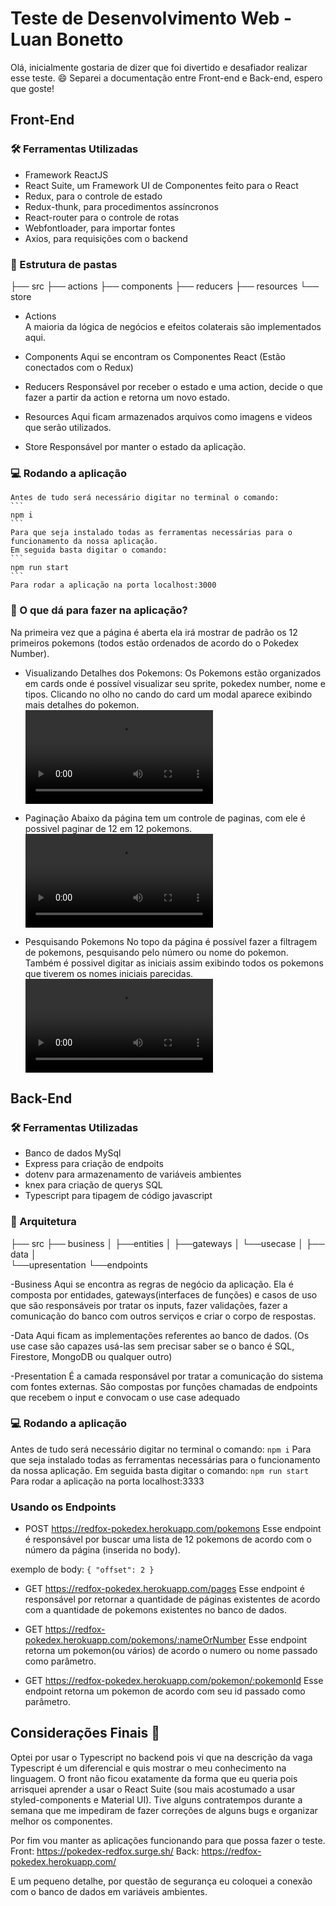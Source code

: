 # Teste de Desenvolvimento Web - Luan Bonetto

Olá, inicialmente gostaria de dizer que foi divertido e desafiador realizar esse teste. :smile:
Separei a documentação entre Front-end e Back-end, espero que goste!

## Front-End

### :hammer_and_wrench: Ferramentas Utilizadas

- Framework ReactJS
- React Suite, um Framework UI de Componentes feito para o React
- Redux, para o controle de estado
- Redux-thunk, para procedimentos assíncronos
- React-router para o controle de rotas
- Webfontloader, para importar fontes
- Axios, para requisições com o backend

### :construction_worker: Estrutura de pastas

├── src
    ├── actions
    ├── components
    ├── reducers
    ├── resources
    └── store

- Actions    
    A maioria da lógica de negócios e efeitos colaterais são implementados aqui.

- Components
    Aqui se encontram os Componentes React (Estão conectados com o Redux)

- Reducers
    Responsável por receber o estado e uma action, decide o que fazer a partir da action e retorna um novo estado.

- Resources
    Aqui ficam armazenados arquivos como imagens e videos que serão utilizados.

- Store
    Responsável por manter o estado da aplicação.

### :computer: Rodando a aplicação
    Antes de tudo será necessário digitar no terminal o comando: 
    ```
    npm i
    ```
    Para que seja instalado todas as ferramentas necessárias para o funcionamento da nossa aplicação.
    Em seguida basta digitar o comando:
    ```
    npm run start
    ```
    Para rodar a aplicação na porta localhost:3000

### :thinking: O que dá para fazer na aplicação?
Na primeira vez que a página é aberta ela irá mostrar de padrão os 12 primeiros pokemons  (todos estão ordenados de acordo do o Pokedex Number).

- Visualizando Detalhes dos Pokemons:
Os Pokemons estão organizados em cards onde é possível visualizar seu sprite, pokedex number, nome e tipos. Clicando no olho no cando do card um modal aparece exibindo mais detalhes do pokemon.
![](https://i.imgur.com/NQyz4eP.mp4) 

- Paginação
Abaixo da página tem um controle de paginas, com ele é possivel paginar de 12 em 12 pokemons.
![](https://i.imgur.com/OQTuc00.mp4)

- Pesquisando Pokemons
No topo da página é possível fazer a filtragem de pokemons, pesquisando pelo número ou nome do pokemon.
Também é possivel digitar as iniciais assim exibindo todos os pokemons que tiverem os nomes iniciais parecidas.
![](https://i.imgur.com/2dQS7MT.mp4)


## Back-End

### :hammer_and_wrench: Ferramentas Utilizadas

- Banco de dados MySql
- Express para criação de endpoits
- dotenv para armazenamento de variáveis ambientes
- knex para criação de querys SQL
- Typescript para tipagem de código javascript

### :construction_worker: Arquitetura

├── src
    ├── business
    │       ├──entities
    │       ├──gateways
    │       └──usecase
    │
    ├── data
    │   
    └──upresentation
            └──endpoints

-Business
    Aqui se encontra as regras de negócio da aplicação. Ela é composta por entidades, gateways(interfaces de funções) e casos de uso que são responsáveis por tratar os inputs, fazer validações, fazer a comunicação do banco com outros serviços e criar o corpo de respostas.

-Data
    Aqui ficam as implementações referentes ao banco de dados. (Os use case são capazes usá-las sem precisar saber se o banco é SQL, Firestore, MongoDB ou qualquer outro)

-Presentation
    É a camada responsável por tratar a comunicação do sistema com fontes externas. São compostas por funções chamadas de endpoints que recebem o input e convocam o use case adequado

### :computer: Rodando a aplicação
Antes de tudo será necessário digitar no terminal o comando: 
    ```
    npm i
    ```
Para que seja instalado todas as ferramentas necessárias para o funcionamento da nossa aplicação.
Em seguida basta digitar o comando:
    ```
    npm run start
    ```
Para rodar a aplicação na porta localhost:3333

### Usando os Endpoints

- POST https://redfox-pokedex.herokuapp.com/pokemons
Esse endpoint é responsável por buscar uma lista de 12 pokemons de acordo com o número da página (inserida no body).

exemplo de body:
    ```
    {
	    "offset": 2
    }
    ```

- GET https://redfox-pokedex.herokuapp.com/pages
Esse endpoint é responsável por retornar a quantidade de páginas existentes de acordo com a quantidade de pokemons existentes no banco de dados.

- GET https://redfox-pokedex.herokuapp.com/pokemons/:nameOrNumber
Esse endpoint retorna um pokemon(ou vários) de acordo o numero ou nome passado como parâmetro.

- GET https://redfox-pokedex.herokuapp.com/pokemon/:pokemonId
Esse endpoint retorna um pokemon de acordo com seu id passado como parâmetro.

## Considerações Finais :vulcan_salute:
Optei por usar o Typescript no backend pois vi que na descrição da vaga Typescript é um diferencial e quis mostrar o meu conhecimento na linguagem.
O front não ficou exatamente da forma que eu queria pois arrisquei aprender a usar o React Suite (sou mais acostumado a usar styled-components e Material UI). Tive alguns contratempos durante a semana que me impediram de fazer correções de alguns bugs e organizar melhor os componentes.

Por fim vou manter as aplicações funcionando para que possa fazer o teste.
Front: https://pokedex-redfox.surge.sh/
Back: https://redfox-pokedex.herokuapp.com/

E um pequeno detalhe, por questão de segurança eu coloquei a conexão com o banco de dados em variáveis ambientes.







